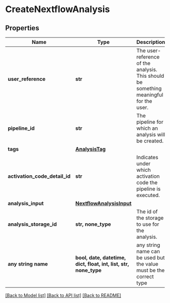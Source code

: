 # CreateNextflowAnalysis


## Properties
Name | Type | Description | Notes
------------ | ------------- | ------------- | -------------
**user_reference** | **str** | The user-reference of the analysis. This should be something meaningful for the user. | 
**pipeline_id** | **str** | The pipeline for which an analysis will be created. | 
**tags** | [**AnalysisTag**](AnalysisTag.md) |  | 
**activation_code_detail_id** | **str** | Indicates under which activation code the pipeline is executed. | 
**analysis_input** | [**NextflowAnalysisInput**](NextflowAnalysisInput.md) |  | 
**analysis_storage_id** | **str, none_type** | The id of the storage to use for the analysis. | [optional] 
**any string name** | **bool, date, datetime, dict, float, int, list, str, none_type** | any string name can be used but the value must be the correct type | [optional]

[[Back to Model list]](../README.md#documentation-for-models) [[Back to API list]](../README.md#documentation-for-api-endpoints) [[Back to README]](../README.md)


